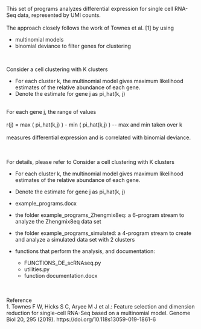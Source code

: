 This set of programs analyzes differential expression for single cell RNA-Seq data, represented by UMI counts.
<br />
<br />
The approach closely follows the work of Townes et al. [1] by using
- multinomial models
- binomial deviance to filter genes for clustering
<br />



Consider a cell clustering with K clusters
- For each cluster k, the multinomial model gives maximum likelihood estimates of the relative abundance of each gene.  
- Denote the estimate for gene j as  pi_hat(k, j)
<br />
   For each gene j, the range of values
<br />
<br />
      r(j) =  max ( pi_hat(k,j)  ) -  min ( pi_hat(k,j)  )  -- max and min taken over k
<br />
<br />
   measures differential expression and is correlated with binomial deviance.
<br />
<br />
<br />

For details, please refer to 
Consider a cell clustering with K clusters
- For each cluster k, the multinomial model gives maximum likelihood estimates of the relative abundance of each gene.  
- Denote the estimate for gene j as  pi_hat(k, j)

- example_programs.docx
- the folder example_programs_Zhengmix8eq: a 6-program stream to analyze the Zhengmix8eq data set
- the folder example_programs_simulated: a 4-program stream to create and analyze a simulated data set with 2 clusters
- functions that perform the analysis, and documentation:
  - FUNCTIONS_DE_scRNAseq.py
  - utilities.py
  - function documentation.docx
<br />
<br />
Reference
<br />
1. Townes F W, Hicks S C, Aryee M J  et al.: Feature selection and dimension reduction for single-cell RNA-Seq based on a multinomial model. Genome Biol 20, 295 (2019). https://doi.org/10.118s13059-019-1861-6 
